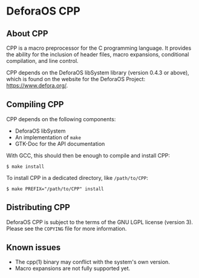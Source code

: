 DeforaOS CPP
============

About CPP
---------

CPP is a macro preprocessor for the C programming language. It provides the
ability for the inclusion of header files, macro expansions, conditional
compilation, and line control.

CPP depends on the DeforaOS libSystem library (version 0.4.3 or above),
which is found on the website for the DeforaOS Project:
<https://www.defora.org/>.


Compiling CPP
-------------

CPP depends on the following components:

 * DeforaOS libSystem
 * An implementation of `make`
 * GTK-Doc for the API documentation

With GCC, this should then be enough to compile and install CPP:

    $ make install

To install CPP in a dedicated directory, like `/path/to/CPP`:

    $ make PREFIX="/path/to/CPP" install

Distributing CPP
----------------

DeforaOS CPP is subject to the terms of the GNU LGPL license (version 3).
Please see the `COPYING` file for more information.

Known issues
------------

* The cpp(1) binary may conflict with the system's own version.
* Macro expansions are not fully supported yet.

